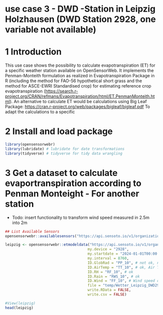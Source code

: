 use case 3 - DWD -Station in Leipzig Holzhausen (DWD Station 2928, one
variable not available)
================

<!-- README.md is generated from README.Rmd. Please edit that file -->

# 1 Introduction

This use case shows the possibility to calculate evapotranspiration (ET)
for a specific weather station available on OpenSensorWeb. It implements
the Penman-Monteith formulation as realized in Evapotranspiration
Package in R (including the method for FAO-56 hypothetical short grass
and the method for ASCE-EWRI Standardised crop) for estimating reference
crop evapotranspiration
(<https://search.r-project.org/CRAN/refmans/Evapotranspiration/html/ET.PenmanMonteith.html>).
An alternative to calculate ET would be calculations using Big Leaf
Package: <https://cran.r-project.org/web/packages/bigleaf/bigleaf.pdf>
To adapt the calculations to a specific

# 2 Install and load package

``` r
library(opensensorwebr)
library(lubridate) # lubridate for date transformations
library(tidyverse) # tidyverse for tidy data wrangling
```

# 3 Get a dataset to calculate evaportranspiration according to Penman Monteight - For another station

- Todo: insert functionality to transform wind speed measured in 2.5m
  into 2m

``` r
## List Available Sensors
opensensorwebr::availablesensors("https://api.sensoto.io/v1/organizations/open/networks/DWD", my.device = "2928")

leipzig <- opensensorwebr::etmodeldata("https://api.sensoto.io/v1/organizations/open/networks/DWD",
                                      my.device = "2928",
                                      my.startdate = "2024-01-01T00:00:00Z",
                                      my.interval = 8760,
                                      ID.GlobRad = "PP_10", # not ok, no data since 2010 --> take some other value to create the table --> I took Air Pressure as a dummy
                                      ID.AirTemp = "TT_10", # ok, Air Temperature in 2m height
                                      ID.RH = "RF_10", # ok
                                      ID.Rain = "RWS_10", # ok
                                      ID.Wind = "FF_10", # Wind speed over 10 Minutes (Mean)
                                      file = "temp/Wetter_Leipzig_DWD2928",
                                      write.RData = FALSE,
                                      write.csv = FALSE)

#View(leipzig)
head(leipzig)
```
